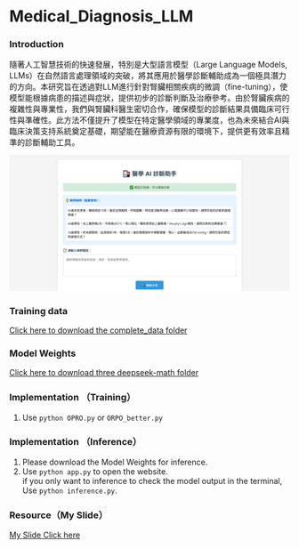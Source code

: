 # Medical_Diagnosis_LLM  

### Introduction  
隨著人工智慧技術的快速發展，特別是大型語言模型（Large Language Models, LLMs）在自然語言處理領域的突破，將其應用於醫學診斷輔助成為一個極具潛力的方向。本研究旨在透過對LLM進行針對腎臟相關疾病的微調（fine-tuning），使模型能根據病患的描述與症狀，提供初步的診斷判斷及治療參考。由於腎臟疾病的複雜性與專業性，我們與腎臟科醫生密切合作，確保模型的診斷結果具備臨床可行性與準確性。此方法不僅提升了模型在特定醫學領域的專業度，也為未來結合AI與臨床決策支持系統奠定基礎，期望能在醫療資源有限的環境下，提供更有效率且精準的診斷輔助工具。  

![image](https://github.com/Azure0413/Medical_Diagnosis_LLM/blob/main/src/model.png)  

### Training data  
[Click here to download the complete_data folder](https://drive.google.com/drive/folders/1xt8L3lgNJeakXneSL71Nk-NECKxhnXzP)  

### Model Weights  
[Click here to download three deepseek-math folder](https://drive.google.com/drive/folders/1xt8L3lgNJeakXneSL71Nk-NECKxhnXzP)  

### Implementation （Training） 
1. Use `python OPRO.py` or `ORPO_better.py`  

### Implementation （Inference） 
1. Please download the Model Weights for inference.  
2. Use `python app.py` to open the website.  
if you only want to inference to check the model output in the terminal, Use `python inference.py`.

###  Resource（My Slide）    
[My Slide Click here](https://docs.google.com/presentation/d/1LieUY-IJSg18fvF3PCINxAdSzGjXkOjI0S_ZuxBNNuU/edit?usp=sharing)  
